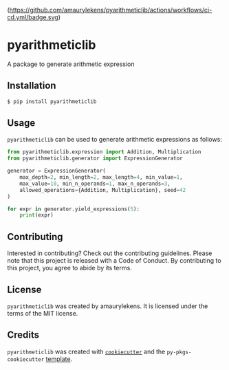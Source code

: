 (https://github.com/amaurylekens/pyarithmeticlib/actions/workflows/ci-cd.yml/badge.svg)

# pyarithmeticlib

A package to generate arithmetic expression

## Installation

```bash
$ pip install pyarithmeticlib
```

## Usage

`pyarithmeticlib` can be used to generate arithmetic expressions as follows:

```python
from pyarithmeticlib.expression import Addition, Multiplication
from pyarithmeticlib.generator import ExpressionGenerator

generator = ExpressionGenerator(
    max_depth=2, min_length=2, max_length=4, min_value=1,
    max_value=10, min_n_operands=1, max_n_operands=3,
    allowed_operations={Addition, Multiplication}, seed=42
)

for expr in generator.yield_expressions(5):
    print(expr)
```

## Contributing

Interested in contributing? Check out the contributing guidelines. Please note that this project is released with a Code of Conduct. By contributing to this project, you agree to abide by its terms.

## License

`pyarithmeticlib` was created by amaurylekens. It is licensed under the terms of the MIT license.

## Credits

`pyarithmeticlib` was created with [`cookiecutter`](https://cookiecutter.readthedocs.io/en/latest/) and the `py-pkgs-cookiecutter` [template](https://github.com/py-pkgs/py-pkgs-cookiecutter).
